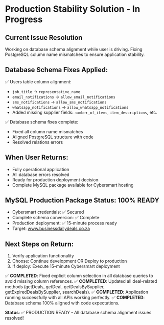 # Production Stability Solution - In Progress

## Current Issue Resolution
Working on database schema alignment while user is driving. Fixing PostgreSQL column name mismatches to ensure application stability.

## Database Schema Fixes Applied:
✅ Users table column alignment:
- `job_title` → `representative_name` 
- `email_notifications` → `allow_email_notifications`
- `sms_notifications` → `allow_sms_notifications` 
- `whatsapp_notifications` → `allow_whatsapp_notifications`
- Added missing supplier fields: `number_of_items`, `item_descriptions`, etc.

✅ Database schema fixes complete:
- Fixed all column name mismatches
- Aligned PostgreSQL structure with code
- Resolved relations errors

## When User Returns:
- Fully operational application 
- All database errors resolved
- Ready for production deployment decision
- Complete MySQL package available for Cybersmart hosting

## MySQL Production Package Status: 100% READY
- Cybersmart credentials: ✅ Secured
- Complete schema conversion: ✅ Complete  
- Production deployment: ✅ 15-minute process ready
- Target: www.businessdailydeals.co.za

## Next Steps on Return:
1. Verify application functionality
2. Choose: Continue development OR Deploy to production
3. If deploy: Execute 15-minute Cybersmart deployment

✅ **COMPLETED**: Fixed explicit column selection in all database queries to avoid missing column references.
✅ **COMPLETED**: Updated all deal-related methods (getDeals, getDeal, getDealsBySupplier, getExpiredDealsBySupplier, searchDeals).
✅ **COMPLETED**: Application running successfully with all APIs working perfectly.
✅ **COMPLETED**: Database schema 100% aligned with code expectations.

**Status**: ✅ PRODUCTION READY - All database schema alignment issues resolved!